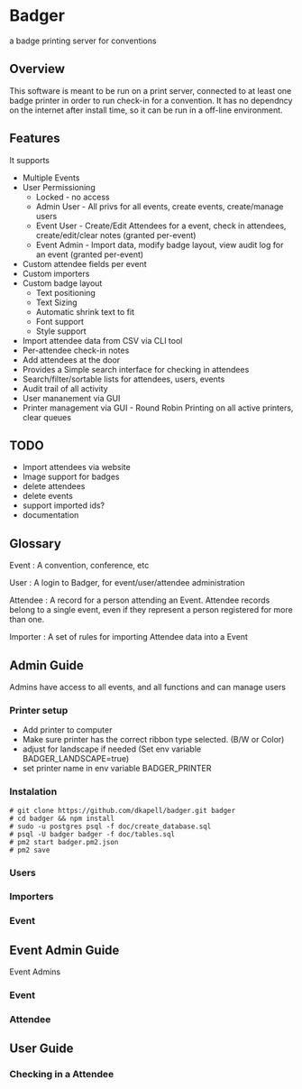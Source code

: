 # Badger
a badge printing server for conventions

## Overview
This software is meant to be run on a print server, connected to at least one badge printer in order to run check-in for a convention.  It has no dependncy on the internet after install time, so it can be run in a off-line environment.

## Features
It supports
* Multiple Events
* User Permissioning
    * Locked - no access
    * Admin User - All privs for all events, create events, create/manage users
    * Event User - Create/Edit Attendees for a event, check in attendees, create/edit/clear notes (granted per-event)
    * Event Admin - Import data, modify badge layout, view audit log for an event (granted per-event)
* Custom attendee fields per event
* Custom importers
* Custom badge layout
    * Text positioning
    * Text Sizing
    * Automatic shrink text to fit
    * Font support
    * Style support
* Import attendee data from CSV via CLI tool
* Per-attendee check-in notes
* Add attendees at the door
* Provides a Simple search interface for checking in attendees
* Search/filter/sortable lists for attendees, users, events
* Audit trail of all activity
* User mananement via GUI
* Printer management via GUI - Round Robin Printing on all active printers, clear queues


## TODO
* Import attendees via website
* Image support for badges
* delete attendees
* delete events
* support imported ids?
* documentation

## Glossary

Event
: A convention, conference, etc

User
: A login to Badger, for event/user/attendee administration

Attendee
: A record for a person attending an Event.  Attendee records belong to a single event, even if they represent a person registered for more than one.

Importer
: A set of rules for importing Attendee data into a Event

## Admin Guide
Admins have access to all events, and all functions and can manage users

### Printer setup
* Add printer to computer
* Make sure printer has the correct ribbon type selected. (B/W or Color)
* adjust for landscape if needed (Set env variable BADGER_LANDSCAPE=true)
* set printer name in env variable BADGER_PRINTER

### Instalation
```
# git clone https://github.com/dkapell/badger.git badger
# cd badger && npm install
# sudo -u postgres psql -f doc/create_database.sql
# psql -U badger badger -f doc/tables.sql
# pm2 start badger.pm2.json
# pm2 save
```
### Users
### Importers
### Event

## Event Admin Guide
Event Admins
### Event
### Attendee

## User Guide
### Checking in a Attendee

